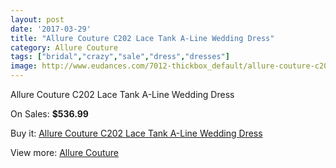 ```yaml
---
layout: post
date: '2017-03-29'
title: "Allure Couture C202 Lace Tank A-Line Wedding Dress"
category: Allure Couture
tags: ["bridal","crazy","sale","dress","dresses"]
image: http://www.eudances.com/7012-thickbox_default/allure-couture-c202-lace-tank-a-line-wedding-dress.jpg
---
```

Allure Couture C202 Lace Tank A-Line Wedding Dress

On Sales: **$536.99**
<a href="https://www.eudances.com/en/allure-couture/2558-allure-couture-c202-lace-tank-a-line-wedding-dress.html"><amp-img layout="responsive" width="600" height="600" src="//www.eudances.com/7012-thickbox_default/allure-couture-c202-lace-tank-a-line-wedding-dress.jpg" alt="Allure Couture C202 Lace Tank A-Line Wedding Dress 0" /></a>
<a href="https://www.eudances.com/en/allure-couture/2558-allure-couture-c202-lace-tank-a-line-wedding-dress.html"><amp-img layout="responsive" width="600" height="600" src="//www.eudances.com/7015-thickbox_default/allure-couture-c202-lace-tank-a-line-wedding-dress.jpg" alt="Allure Couture C202 Lace Tank A-Line Wedding Dress 1" /></a>
<a href="https://www.eudances.com/en/allure-couture/2558-allure-couture-c202-lace-tank-a-line-wedding-dress.html"><amp-img layout="responsive" width="600" height="600" src="//www.eudances.com/7014-thickbox_default/allure-couture-c202-lace-tank-a-line-wedding-dress.jpg" alt="Allure Couture C202 Lace Tank A-Line Wedding Dress 2" /></a>
<a href="https://www.eudances.com/en/allure-couture/2558-allure-couture-c202-lace-tank-a-line-wedding-dress.html"><amp-img layout="responsive" width="600" height="600" src="//www.eudances.com/7013-thickbox_default/allure-couture-c202-lace-tank-a-line-wedding-dress.jpg" alt="Allure Couture C202 Lace Tank A-Line Wedding Dress 3" /></a>

Buy it: [Allure Couture C202 Lace Tank A-Line Wedding Dress](https://www.eudances.com/en/allure-couture/2558-allure-couture-c202-lace-tank-a-line-wedding-dress.html "Allure Couture C202 Lace Tank A-Line Wedding Dress")

View more: [Allure Couture](https://www.eudances.com/en/37-allure-couture "Allure Couture")